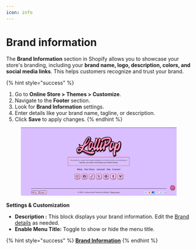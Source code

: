```yaml
---
icon: info
---
```


# Brand information

The **Brand Information** section in Shopify allows you to showcase your store's branding, including your **brand name, logo, description, colors, and social media links**. This helps customers recognize and trust your brand.

{% hint style="success" %}
1. Go to **Online Store > Themes > Customize**.
2. Navigate to the **Footer** section.
3. Look for **Brand Information** settings.
4. Enter details like your brand name, tagline, or description.
5. Click **Save** to apply changes.
{% endhint %}

<figure><img src="../../.gitbook/assets/footer-menu-04.jpg" alt=""><figcaption></figcaption></figure>

**Settings & Customization**

* **Description :** This block displays your brand information. Edit the [Brand details](../../theme-settings/brand-information.md) as needed.&#x20;
* **Enable Menu Title:** Toggle to show or hide the menu title.

{% hint style="success" %}
[**Brand Information**](../../theme-settings/brand-information.md)
{% endhint %}
